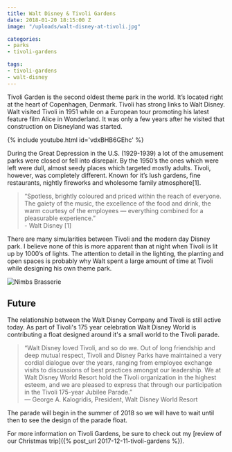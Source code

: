 ```yaml
---
title: Walt Disney & Tivoli Gardens
date: 2018-01-20 18:15:00 Z
image: "/uploads/walt-disney-at-tivoli.jpg"

categories:
- parks
- tivoli-gardens

tags:
- tivoli-gardens
- walt-disney
---
```

Tivoli Garden is the second oldest theme park in the world. It’s located right at the heart of Copenhagen, Denmark. Tivoli has strong links to Walt Disney. Walt visited Tivoli in 1951 while on a European tour promoting his latest feature film Alice in Wonderland. It was only a few years after he visited that construction on Disneyland was started.

{% include youtube.html id='vdxBHB6GEhc' %}

During the Great Depression in the U.S. (1929-1939) a lot of the amusement parks were closed or fell into disrepair. By the 1950’s the ones which were left were dull, almost seedy places which targeted mostly adults. Tivoli, however, was completely different. Known for it’s lush gardens, fine restaurants, nightly fireworks and wholesome family atmosphere[1].

> “Spotless, brightly coloured and priced within the reach of everyone. The gaiety of the music, the excellence of the food and drink, the warm courtesy of the employees — everything combined for a pleasurable experience.” <br/> - Walt Disney [1]

There are many simularities between Tivoli and the modern day Disney park. I believe none of this is more apparent than at night when Tivoli is lit up by 1000’s of lights. The attention to detail in the lighting, the planting and open spaces is probably why Walt spent a large amount of time at Tivoli while designing his own theme park.

![Nimbs Brasserie](/uploads/gallery/parks/tivoli-gardens/nimb-brasserie-medium.jpg)

## Future
The relationship between the Walt Disney Company and Tivoli is still active today. As part of Tivoli's 175 year celebration Walt Disney World is contributing a float designed around it's a small world to the Tivoli parade.

> “Walt Disney loved Tivoli, and so do we. Out of long friendship and deep mutual respect, Tivoli and Disney Parks have maintained a very cordial dialogue over the years, ranging from employee exchange visits to discussions of best practices amongst our leadership. We at Walt Disney World Resort hold the Tivoli organization in the highest esteem, and we are pleased to express that through our participation in the Tivoli 175-year Jubilee Parade.” <br/> — George A. Kalogridis, President, Walt Disney World Resort

The parade will begin in the summer of 2018 so we will have to wait until then to see the design of the parade float.

For more information on Tivoli Gardens, be sure to check out my [review of our Christmas trip]({% post_url 2017-12-11-tivoli-gardens %}).
